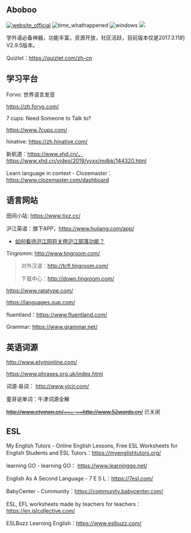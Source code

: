 ## Aboboo
[![website_official](https://gitbook07.oss-cn-hangzhou.aliyuncs.com/website_official.svg)](http://www.aboboo.com) ![time_whathappened](https://gitbook07.oss-cn-hangzhou.aliyuncs.com/time_whathappened.svg) ![windows](https://gitbook07.oss-cn-hangzhou.aliyuncs.com/windows.svg) ![](https://img.shields.io/badge/Version-2.9.5-ff55bb.svg)

学外语必备神器，功能丰富，资源开放，社区活跃，目前版本仅是2017.3.11的V2.9.5版本。

Quizlet：https://quizlet.com/zh-cn

## 学习平台

Forvo: 世界语言发音

https://zh.forvo.com/

7 cups: Need Someone to Talk to?

https://www.7cups.com/

hinative: https://zh.hinative.com/

新航道：https://www.xhd.cn/， https://www.xhd.cn/video/2019/yyxx/mdbk/144320.html

Learn language in context - Clozemaster： https://www.clozemaster.com/dashboard

## 语言网站

田间小站: https://www.tjxz.cc/

沪江英语：旗下APP，https://www.hujiang.com/app/

- [如何看待沪江网将关停沪江部落功能？](https://www.zhihu.com/question/65236555/answer/1293954070?utm_id=0)

Tingromm: http://www.tingroom.com/

> 对外汉语：http://tcfl.tingroom.com/
>
> 下载中心：http://down.tingroom.com/

https://www.ratatype.com/

https://languages.oup.com/

fluentland：https://www.fluentland.com/

Grammar: https://www.grammar.net/

## 英语词源

http://www.etymonline.com/

https://www.phrases.org.uk/index.html

词源·易词： http://www.yicir.com/

童哥说单词：牛津词源全解

~~http://www.etymon.cn/~~，~~http://www.52words.cn/~~ 已关闭

## ESL

My English Tutors - Online English Lessons, Free ESL Worksheets for English Students and ESL Tutors：https://myenglishtutors.org/

learning GO - learning GO： https://www.learninggo.net/

English As A Second Language - 7 E S L：https://7esl.com/

BabyCenter - Community：https://community.babycenter.com/

 ESL, EFL worksheets made by teachers for teachers：https://en.islcollective.com/

 ESLBuzz Learning English：https://www.eslbuzz.com/

